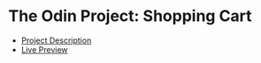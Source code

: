 # The Odin Project: Shopping Cart

- [Project Description](https://www.theodinproject.com/paths/full-stack-javascript/courses/javascript/lessons/shopping-cart)
- [Live Preview]()
